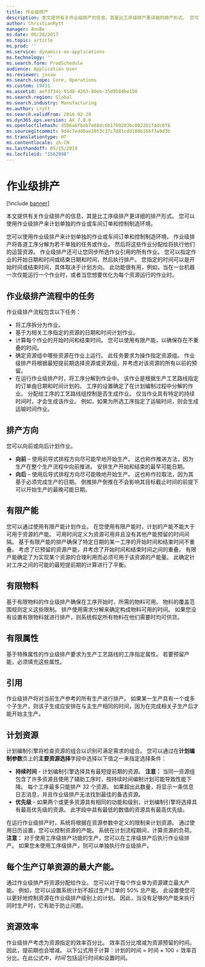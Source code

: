 ```yaml
---
title: 作业级排产
description: 本文提供有关作业级排产的信息，其是比工序级排产更详细的排产形式。 您可以使用作业级排产来计划单独的作业或车间订单和控制制造环境。
author: ChristianRytt
manager: AnnBe
ms.date: 06/20/2017
ms.topic: article
ms.prod: ''
ms.service: dynamics-ax-applications
ms.technology: ''
ms.search.form: ProdSchedule
audience: Application User
ms.reviewer: josaw
ms.search.scope: Core, Operations
ms.custom: 19431
ms.assetid: aef37341-91d8-4263-80eb-35d9584be156
ms.search.region: Global
ms.search.industry: Manufacturing
ms.author: crytt
ms.search.validFrom: 2016-02-28
ms.dyn365.ops.version: AX 7.0.0
ms.openlocfilehash: d506a6fbeb7e88dc6b1709203bc0822b1f4dc0f8
ms.sourcegitcommit: 9d4c7edd0ae2053c37c7d81cdd180b16bf3a9d3b
ms.translationtype: HT
ms.contentlocale: zh-CN
ms.lasthandoff: 05/15/2019
ms.locfileid: "1562998"
---
```

# <a name="job-scheduling"></a>作业级排产

[!include [banner](../includes/banner.md)]

本文提供有关作业级排产的信息，其是比工序级排产更详细的排产形式。 您可以使用作业级排产来计划单独的作业或车间订单和控制制造环境。

您可以使用作业级排产来计划单独的作业或车间订单和控制制造环境。 作业级排产将各道工序分解为若干单独的任务或作业。 然后将这些作业分配给将执行他们的运营资源。 作业级排产还可让您同步所选作业引用的所有作业。 您可以指定作业的开始日期和时间或结束日期和时间，然后执行排产。 您指定的时间可以是开始时间或结束时间，具体取决于计划方向。 此功能很有用，例如，当在一台机器一次仅能运行一个作业时，或者当您想要优化为每个资源运行的作业时。

## <a name="tasks-in-the-job-scheduling-process"></a>作业级排产流程中的任务
作业级排产流程包含以下任务：

-   将工序拆分为作业。
-   基于为相关工序指定的资源的日期和时间计划作业。
-   计算每个作业的开始时间和结束时间。 您可以使用有限产能，以确保存在不重叠的时间。
-   确定资源组中哪些资源在作业上运行。 此任务要求为操作指定资源组。 作业级排产将根据最短提前期选择资源或资源组，并考虑对该资源的所有以前的预留。
-   在运行作业级排产时，将工序分解到作业中。 该作业是根据生产工艺路线指定的订单由日期和时间计划的。 工序的设置确定了在计划编制过程中分解的作业。 分配给工序的工艺路线组控制是否生成作业。 仅当作业具有特定的持续时间时，才会生成该作业。 例如，如果为所选工序指定了运输时间，则会生成运输时间作业。

## <a name="scheduling-direction"></a>排产方向
您可以向前或向后计划作业。

-   **向前** – 使用前导式排程方向尽可能早地开始生产。 这也称作推进方法，因为生产在整个生产流程中向前推进。 安排生产开始和结束的最早可能日期。
-   **向后** – 使用后导式排程方向尽可能晚地开始生产。 这也称作拉取法，因为其基于必须完成生产的日期。 倒推排产倒推在不会影响其目标截止时间的前提下可以开始生产的最晚可能日期。

## <a name="finite-capacity"></a>有限产能
您可以通过使用有限产能计划作业。 在您使用有限产能时，计划的产能不能大于可用于资源的产能。 可用时间定义为资源可用并且没有其他产能预留的时间间隔。 基于有限产能的排产确保了特定日期的某一工序的开始时间和结束时间不重叠。 考虑了已预留的资源产能，并考虑了开始时间和结束时间之间的重叠。 有限产能确定了为实现某个资源的合理利用而必须可用于该资源的产能量。 此确定针对工序之间的可能的最短提前期的计算进行了平衡。

## <a name="finite-materials"></a>有限物料
基于有限物料的作业级排产确保在工序开始时，所需的物料可用。 物料的覆盖范围规则定义这些限制。 排产使用需求分解来确定构成物料可用的时间。 如果您没有设置有限物料就进行排产，则系统假定所有物料在他们需要时均可供货。

## <a name="finite-properties"></a>有限属性
基于特殊属性的作业级排产要求为生产工艺路线的工序指定属性。 若要预留产能，必须填充这些属性。

## <a name="references"></a>引用
作业级排产将对当前生产参考的所有生产进行排产。 如果某一生产具有一个或多个子生产，则该子生成应安排在与主生产相同的时间，因为在完成相关子生产后才能开始主生产。

## <a name="schedule-resources"></a>计划资源
计划编制引擎将检查资源的组合以识别可满足需求的组合。 您可以通过在**计划编制参数**页上的**主要资源选择**字段中选择以下值之一来指定选择条件：

-   **持续时间** - 计划编制引擎选择具有最短提前期的资源。 **注意：** 当同一资源组包含了许多资源且使用了辅助工序时，按持续时间编制计划可能导致性能下降。 每个工序最多只能排产 32 个资源。 如果超出此数量，将显示一条信息日志消息，并且作业级排产无法找到最佳的备选资源。
-   **优先级** - 如果两个或更多资源具有相同的功能和级别，计划编制引擎将选择具有最高优先级的资源。 此字段中具有最低的数值的资源具有最高优先级。

在运行作业级排产时，系统将根据在资源参数中定义的限制来计划资源。 通过使用日历设置，您可以控制资源的产能。 系统在计划流程期间，计算资源的负荷。 **注意：** 对于使用工序级排产功能的生产，您可以在工序级排产后执行作业级排产。 如果您未使用工序级排产，则可以单独执行作业级排产。

## <a name="maximum-capacities-for-resources-per-job-order"></a>每个生产订单资源的最大产能。
通过作业级排产将资源分配给作业。 您可以对于每个作业单为资源建立最大产能。 例如，您可以设置系统计划不超过生产订单的 50% 总产能。 此设置使您可以更好地控制资源在作业级排产级别上的计划。 因此，当没有足够的产能来执行同时生产时，它有助于防止问题。

## <a name="resource-efficiency"></a>资源效率
作业级排产考虑为资源指定的效率百分比。 效率百分比增减为资源预留的时间。 因此，提前期也会增减。 以下公式用于计算：计划的时间 = 时间 × 100 ÷ 效率百分比。在此公式中，*时间* 包括运行时间和设置时间。



